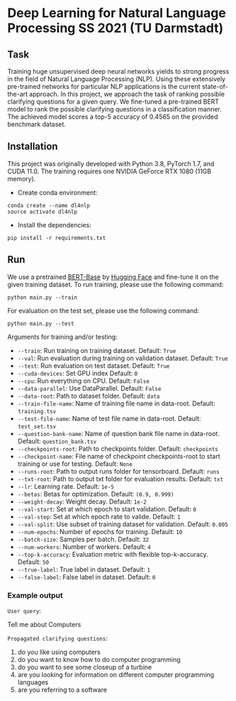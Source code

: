 # Deep Learning for Natural Language Processing SS 2021 (TU Darmstadt)

## Task
Training huge unsupervised deep neural networks yields to strong progress in the field of Natural Language Processing (NLP). Using these extensively pre-trained networks for particular NLP applications is the current state-of-the-art approach. In this project, we approach the task of ranking possible clarifying questions for a given query. We fine-tuned a pre-trained BERT model to rank the possible clarifying questions in a classification manner. The achieved model scores a top-5 accuracy of 0.4565 on the provided benchmark dataset.

## Installation
This project was originally developed with Python 3.8, PyTorch 1.7, and CUDA 11.0. The training requires 
one NVIDIA GeForce RTX 1080 (11GB memory).

- Create conda environment:
```
conda create --name dl4nlp
source activate dl4nlp
```
- Install the dependencies:
```
pip install -r requirements.txt
```

## Run
We use a pretrained [BERT-Base](https://arxiv.org/abs/1810.04805) by [Hugging Face](https://huggingface.co/docs/transformers/model_doc/bert#bertmodel) and fine-tune it on the given training dataset.
To run training, please use the following command:

```
python main.py --train
```

For evaluation on the test set, please use the following command:
```
python main.py --test
```

Arguments for training and/or testing:
- ```--train```: Run training on training dataset. Default: `True`
- ```--val```: Run evaluation during training on validation dataset. Default: `True`
- ```--test```: Run evaluation on test dataset. Default: `True`
- ```--cuda-devices```: Set GPU index Default: `0`
- ```--cpu```: Run everything on CPU. Default: `False`
- ```--data-parallel```: Use DataParallel. Default: `False`
- ```--data-root```: Path to dataset folder. Default: `data`
- ```--train-file-name```: Name of training file name in data-root. Default: `training.tsv`
- ```--test-file-name```: Name of test file name in data-root. Default: `test_set.tsv`
- ```--question-bank-name```: Name of question bank file name in data-root. Default: `question_bank.tsv`
- ```--checkpoints-root```: Path to checkpoints folder. Default: `checkpoints`
- ```--checkpoint-name```: File name of checkpoint checkpoints-root to start training or use for testing. Default: `None`
- ```--runs-root```: Path to output runs folder for tensorboard. Default: `runs`
- ```--txt-root```: Path to output txt folder for evaluation results. Default: `txt`
- ```--lr```: Learning rate. Default: `1e-5`
- ```--betas```: Betas for optimization. Default: `(0.9, 0.999)`
- ```--weight-decay```: Weight decay. Default: `1e-2`
- ```--val-start```: Set at which epoch to start validation. Default: `0`
- ```--val-step```: Set at which epoch rate to valide. Default: `1`
- ```--val-split```: Use subset of training dataset for validation. Default: `0.005`
- ```--num-epochs```: Number of epochs for training. Default: `10`
- ```--batch-size```: Samples per batch. Default: `32`
- ```--num-workers```: Number of workers. Default: `4`
- ```--top-k-accuracy```: Evaluation metric with flexible top-k-accuracy. Default: `50`
- ```--true-label```: True label in dataset. Default: `1`
- ```--false-label```: False label in dataset. Default: `0`

### Example output
```User query```:

Tell me about Computers

```Propagated clarifying questions```:

1) do you like using computers
2) do you want to know how to do computer programming
3) do you want to see some closeup of a turbine
4) are you looking for information on different computer programming languages
5) are you referring to a software
